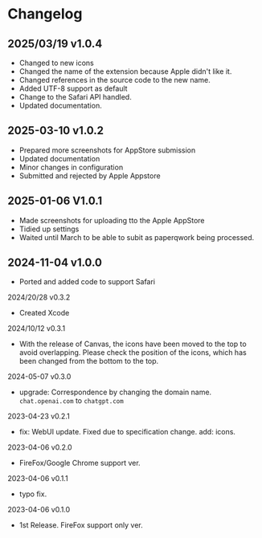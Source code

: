 # Changelog

## 2025/03/19  v1.0.4

- Changed to new icons
- Changed the name of the extension because Apple didn't like it.
- Changed references in the source code to the new name.
- Added UTF-8 support as default
- Change to the Safari API handled.
- Updated documentation.

## 2025-03-10 v1.0.2

- Prepared more screenshots for AppStore submission
- Updated documentation
- Minor changes in configuration
- Submitted and rejected by Apple Appstore

## 2025-01-06 V1.0.1

- Made screenshots for uploading tto the Apple AppStore
- Tidied up settings
- Waited until March to be able to subit as paperqwork being processed.

## 2024-11-04 v1.0.0

- Ported and added code to support Safari

2024/20/28  v0.3.2

- Created Xcode

2024/10/12  v0.3.1

- With the release of Canvas, the icons have been moved to the top to avoid overlapping.
  Please check the position of the icons, which has been changed from the bottom to the top.

2024-05-07  v0.3.0

- upgrade: Correspondence by changing the domain name. `chat.openai.com` to `chatgpt.com`

2023-04-23  v0.2.1

- fix: WebUI update. Fixed due to specification change.
  add: icons.

2023-04-06  v0.2.0

- FireFox/Google Chrome support ver.

2023-04-06  v0.1.1

- typo fix.

2023-04-06  v0.1.0

- 1st Release. FireFox support only ver.
